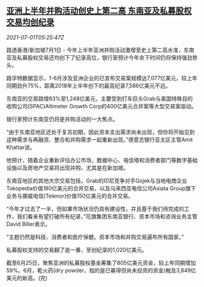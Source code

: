 <!--1625117463000-->
[亚洲上半年并购活动创史上第二高 东南亚及私募股权交易均创纪录](https://cn.reuters.com/article/asia-1h-merge-acquisition-pe-0701-idCNKCS2E73CS)
------

<div><i>2021-07-01T05:25:47Z</i></div><p>路透香港/新加坡7月1日 - 今年上半年亚洲并购活动激增至史上第二高水准，东南亚及私募股权交易还均创下了纪录高位，银行家预计今年余下时间仍将保持强劲势头。</p><p>路孚特数据显示，1-6月涉及亚洲企业的已宣布交易案规模达7,077亿美元，较上年同期劲升75%，距离2018年上半年创下的最高纪录7,586亿美元不远。</p><p>东南亚的交易跳增83%至1,248亿美元，主要受到打车巨头Grab与美国特殊目的收购公司(SPAC)Altimeter Growth Corp的400亿美元合并案等大型交易案驱动。</p><p>银行家预计东南亚仍将是并购活动的一大焦点。</p><p>“由于东南亚地区还处于复苏初期，因此资本支出需求尚未出现，但你将开始见到这种需求与再融资、整合和并购需求一起重新出现。”德意志银行亚太区主管Amit Khattar说。</p><p>他预计，随着企业重新评估办公市场，数据中心、电信塔和消费者部门等数字基础设施以及房地产交易将出现并购，尤其是在新加坡。</p><p>东南亚地区的其他大宗交易包括，Grab的印尼竞争对手Gojek与当地电商企业Tokopedia价值180亿美元的合并交易，以及马来西亚电信公司Axiata Group旗下业务与挪威电信(Telenor)价值150亿美元的合并交易。</p><p>“今年才过去了一半，但如果市场状况仍具有建设性，并且基于我们待完成的工作，我们看来有望打破所有纪录，”花旗集团东南亚银行、资本市场和咨询业务主管David Biller表示。</p><p>“主题仍然是科技、消费者和医疗保健。资本市场和并购交易遍布所有国家。”</p><p>私募股权支持的交易翻了逾一番，至创纪录的1,020亿美元。</p><p>截至6月25日，聚焦亚洲的私募股权基金筹集了805亿美元资金，较上年同期增加59%。6月，乾火药(dry powder，指的是已募得但尚未投资的资金)触及3,849亿美元的新高。(完)</p>
